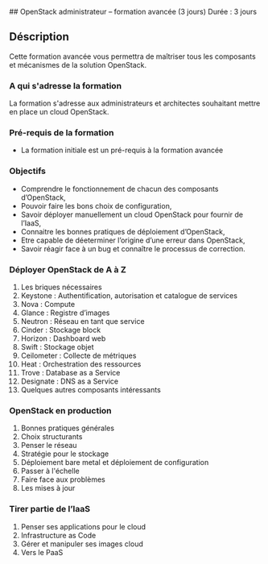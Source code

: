 ## OpenStack administrateur – formation avancée (3 jours)
Durée : 3 jours

## Déscription

Cette formation avancée vous permettra de maîtriser tous les composants et mécanismes de la solution OpenStack. 

### A qui s'adresse la formation

La formation s'adresse aux administrateurs et architectes souhaitant mettre en place un cloud OpenStack.

### Pré-requis de la formation

* La formation initiale est un pré-requis à la formation avancée

### Objectifs

* Comprendre le fonctionnement de chacun des composants d’OpenStack,
* Pouvoir faire les bons choix de configuration,
* Savoir déployer manuellement un cloud OpenStack pour fournir de l’IaaS,
* Connaitre les bonnes pratiques de déploiement d’OpenStack,
* Etre capable de déeterminer l’origine d’une erreur dans OpenStack,
* Savoir réagir face à un bug et connaître le processus de correction.

### Déployer OpenStack de A à Z

1. Les briques nécessaires
2. Keystone : Authentification, autorisation et catalogue de services
3. Nova : Compute
4. Glance : Registre d’images
5. Neutron : Réseau en tant que service
6. Cinder : Stockage block
7. Horizon : Dashboard web
8. Swift : Stockage objet
9. Ceilometer : Collecte de métriques
10. Heat : Orchestration des ressources
11. Trove : Database as a Service
12. Designate : DNS as a Service
13. Quelques autres composants intéressants

### OpenStack en production
1. Bonnes pratiques générales
2. Choix structurants
3. Penser le réseau
4. Stratégie pour le stockage
5. Déploiement bare metal et déploiement de configuration
6. Passer à l'échelle
7. Faire face aux problèmes
8. Les mises à jour

### Tirer partie de l’IaaS

1. Penser ses applications pour le cloud
2. Infrastructure as Code
3. Gérer et manipuler ses images cloud
4. Vers le PaaS
